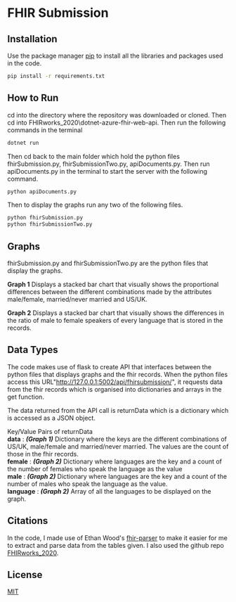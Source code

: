 # FHIR Submission


## Installation

Use the package manager [pip](https://pip.pypa.io/en/stable/) to install all the libraries and packages used in the code.

```bash
pip install -r requirements.txt
```

## How to Run

cd into the directory where the repository was downloaded or cloned. Then cd into FHIRworks_2020\dotnet-azure-fhir-web-api. Then run the following commands in the terminal

```powershell
dotnet run
```

Then cd back to the main folder which hold the python files fhirSubmission.py, fhirSubmissionTwo.py, apiDocuments.py. Then run apiDocuments.py in the terminal to start the server with the following command.

```bash
python apiDocuments.py
```

Then to display the graphs run any two of the following files.

```bash
python fhirSubmission.py
python fhirSubmissionTwo.py
```

## Graphs 
fhirSubmission.py and fhirSubmissionTwo.py are the python files that display the graphs. 

**Graph 1**
Displays a stacked bar chart that visually shows the proportional differences between the different combinations made by the attributes male/female, married/never married and US/UK. 

**Graph 2**
Displays a stacked bar chart that visually shows the differences in the ratio of male to female speakers of every language that is stored in the records. 

## Data Types
The code makes use of flask to create API that interfaces between the python files that displays graphs and the fhir records. When the python files access this URL"http://127.0.0.1:5002/api/fhirsubmission/", it requests data from the fhir records which is organised into dictionaries and arrays in the get function. 

The data returned from the API call is returnData which is a dictionary which is accessed as a JSON object.

Key/Value Pairs of returnData <br />
**data** : ***(Graph 1)*** Dictionary where the keys are the different combinations of US/UK, male/female and married/never married. The values are the count of those in the fhir records. <br />
**female** : ***(Graph 2)*** Dictionary where languages are the key and a count of the number of females who speak the language as the value <br />
**male** : ***(Graph 2)*** Dictionary where languages are the key and a count of the number of males who speak the language as the value. <br />
**language** : ***(Graph 2)*** Array of all the languages to be displayed on the graph. 

## Citations
In the code, I made use of Ethan Wood's [fhir-parser](https://github.com/greenfrogs/FHIR-Parser) to make it easier for me to extract and parse data from the tables given. I also used the github repo [FHIRworks_2020](https://github.com/greenfrogs/FHIRworks_2020).

## License
[MIT](https://choosealicense.com/licenses/mit/)
